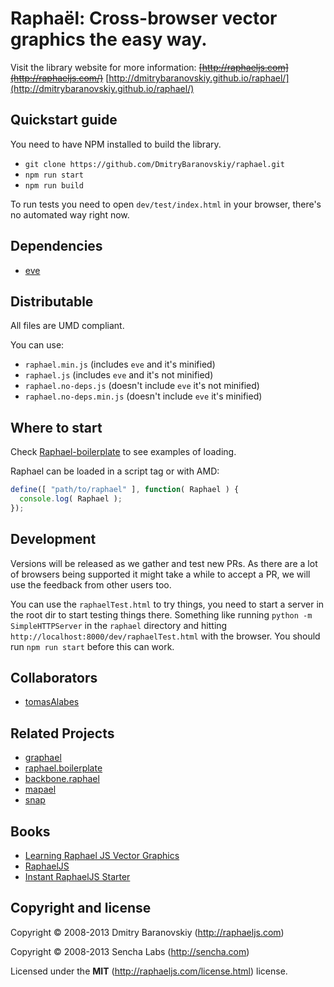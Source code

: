 # Raphaël: Cross-browser vector graphics the easy way.

Visit the library website for more information: ~~[http://raphaeljs.com](http://raphaeljs.com/)~~ [http://dmitrybaranovskiy.github.io/raphael/](http://dmitrybaranovskiy.github.io/raphael/)

## Quickstart guide

You need to have NPM installed to build the library.

* `git clone https://github.com/DmitryBaranovskiy/raphael.git`
* `npm run start`
* `npm run build`

To run tests you need to open `dev/test/index.html` in your browser, there's no automated way right now.

## Dependencies
* [eve](https://github.com/adobe-webplatform/eve)


## Distributable 

All files are UMD compliant.

You can use:
* `raphael.min.js` (includes `eve` and it's minified)
* `raphael.js` (includes `eve` and it's not minified)
* `raphael.no-deps.js` (doesn't include `eve` it's not minified)
* `raphael.no-deps.min.js`  (doesn't include `eve` it's minified)

## Where to start
Check [Raphael-boilerplate](https://github.com/tomasAlabes/raphael-boilerplate) to see examples of loading.

Raphael can be loaded in a script tag or with AMD:

```js
define([ "path/to/raphael" ], function( Raphael ) {
  console.log( Raphael );
});
```

## Development

Versions will be released as we gather and test new PRs. 
As there are a lot of browsers being supported it might take a while to accept a PR, we will use the feedback from other users too.


You can use the `raphaelTest.html` to try things, you need to start a server in the root dir to start testing things there.
Something like running `python -m SimpleHTTPServer` in the `raphael` directory and hitting `http://localhost:8000/dev/raphaelTest.html` with the browser. You should run `npm run start` before this can work.


## Collaborators

* [tomasAlabes](https://github.com/tomasAlabes)

## Related Projects

* [graphael](https://github.com/DmitryBaranovskiy/g.raphael/tree/master)
* [raphael.boilerplate](https://github.com/tomasAlabes/raphael-boilerplate)
* [backbone.raphael](https://github.com/tomasAlabes/backbone.raphael)
* [mapael](https://github.com/neveldo/jQuery-Mapael)
* [snap](https://github.com/adobe-webplatform/Snap.svg)


## Books

* [Learning Raphael JS Vector Graphics](http://shop.oreilly.com/product/9781782169161.do)
* [RaphaelJS](http://shop.oreilly.com/product/0636920029601.do)
* [Instant RaphaelJS Starter](http://shop.oreilly.com/product/9781782169857.do)

## Copyright and license

Copyright © 2008-2013 Dmitry Baranovskiy (http://raphaeljs.com)

Copyright © 2008-2013 Sencha Labs (http://sencha.com)

Licensed under the **MIT** (http://raphaeljs.com/license.html) license.
